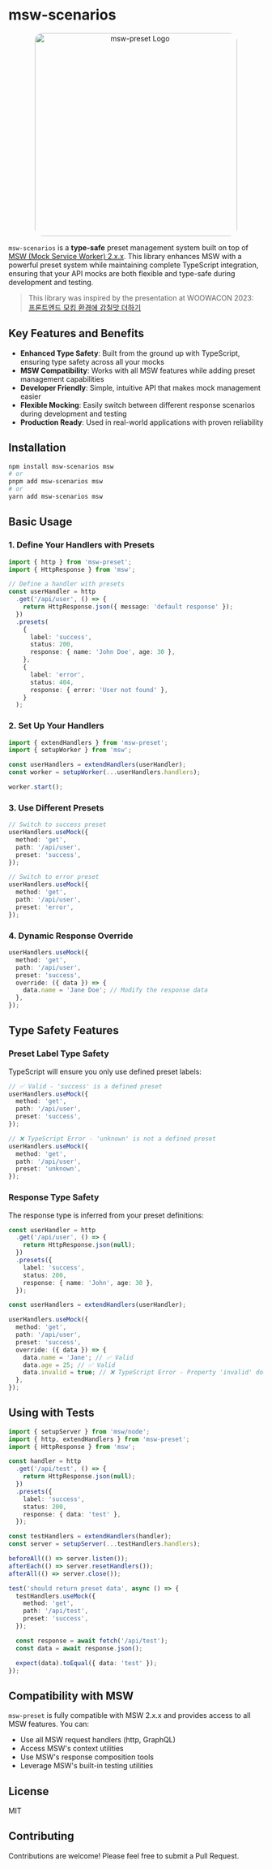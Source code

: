 # msw-scenarios

<p align="center">
  <img src="https://github.com/user-attachments/assets/b67bbc6f-bb2b-46ec-8e4a-76652a777f04" alt="msw-preset Logo" width="400" style="border-radius: 15px;"/>
</p>

`msw-scenarios` is a **type-safe** preset management system built on top of [MSW (Mock Service Worker) 2.x.x](https://mswjs.io/). This library enhances MSW with a powerful preset system while maintaining complete TypeScript integration, ensuring that your API mocks are both flexible and type-safe during development and testing.

> This library was inspired by the presentation at WOOWACON 2023:  
> [프론트엔드 모킹 환경에 감칠맛 더하기](https://youtu.be/uiBCcmlJG4U?si=fZFCeQbxCCArA06a)

## Key Features and Benefits

- **Enhanced Type Safety**: Built from the ground up with TypeScript, ensuring type safety across all your mocks
- **MSW Compatibility**: Works with all MSW features while adding preset management capabilities
- **Developer Friendly**: Simple, intuitive API that makes mock management easier
- **Flexible Mocking**: Easily switch between different response scenarios during development and testing
- **Production Ready**: Used in real-world applications with proven reliability

## Installation

```bash
npm install msw-scenarios msw
# or
pnpm add msw-scenarios msw
# or
yarn add msw-scenarios msw
```

## Basic Usage

### 1. Define Your Handlers with Presets

```typescript
import { http } from 'msw-preset';
import { HttpResponse } from 'msw';

// Define a handler with presets
const userHandler = http
  .get('/api/user', () => {
    return HttpResponse.json({ message: 'default response' });
  })
  .presets(
    {
      label: 'success',
      status: 200,
      response: { name: 'John Doe', age: 30 },
    },
    {
      label: 'error',
      status: 404,
      response: { error: 'User not found' },
    }
  );
```

### 2. Set Up Your Handlers

```typescript
import { extendHandlers } from 'msw-preset';
import { setupWorker } from 'msw';

const userHandlers = extendHandlers(userHandler);
const worker = setupWorker(...userHandlers.handlers);

worker.start();
```

### 3. Use Different Presets

```typescript
// Switch to success preset
userHandlers.useMock({
  method: 'get',
  path: '/api/user',
  preset: 'success',
});

// Switch to error preset
userHandlers.useMock({
  method: 'get',
  path: '/api/user',
  preset: 'error',
});
```

### 4. Dynamic Response Override

```typescript
userHandlers.useMock({
  method: 'get',
  path: '/api/user',
  preset: 'success',
  override: ({ data }) => {
    data.name = 'Jane Doe'; // Modify the response data
  },
});
```

## Type Safety Features

### Preset Label Type Safety

TypeScript will ensure you only use defined preset labels:

```typescript
// ✅ Valid - 'success' is a defined preset
userHandlers.useMock({
  method: 'get',
  path: '/api/user',
  preset: 'success',
});

// ❌ TypeScript Error - 'unknown' is not a defined preset
userHandlers.useMock({
  method: 'get',
  path: '/api/user',
  preset: 'unknown',
});
```

### Response Type Safety

The response type is inferred from your preset definitions:

```typescript
const userHandler = http
  .get('/api/user', () => {
    return HttpResponse.json(null);
  })
  .presets({
    label: 'success',
    status: 200,
    response: { name: 'John', age: 30 },
  });

const userHandlers = extendHandlers(userHandler);

userHandlers.useMock({
  method: 'get',
  path: '/api/user',
  preset: 'success',
  override: ({ data }) => {
    data.name = 'Jane'; // ✅ Valid
    data.age = 25; // ✅ Valid
    data.invalid = true; // ❌ TypeScript Error - Property 'invalid' does not exist
  },
});
```

## Using with Tests

```typescript
import { setupServer } from 'msw/node';
import { http, extendHandlers } from 'msw-preset';
import { HttpResponse } from 'msw';

const handler = http
  .get('/api/test', () => {
    return HttpResponse.json(null);
  })
  .presets({
    label: 'success',
    status: 200,
    response: { data: 'test' },
  });

const testHandlers = extendHandlers(handler);
const server = setupServer(...testHandlers.handlers);

beforeAll(() => server.listen());
afterEach(() => server.resetHandlers());
afterAll(() => server.close());

test('should return preset data', async () => {
  testHandlers.useMock({
    method: 'get',
    path: '/api/test',
    preset: 'success',
  });

  const response = await fetch('/api/test');
  const data = await response.json();

  expect(data).toEqual({ data: 'test' });
});
```

## Compatibility with MSW

`msw-preset` is fully compatible with MSW 2.x.x and provides access to all MSW features. You can:

- Use all MSW request handlers (http, GraphQL)
- Access MSW's context utilities
- Use MSW's response composition tools
- Leverage MSW's built-in testing utilities

## License

MIT

## Contributing

Contributions are welcome! Please feel free to submit a Pull Request.
